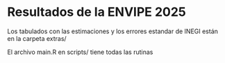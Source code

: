 # Resultados de la ENVIPE 2025
Los tabulados con las estimaciones y los errores estandar de INEGI están en la carpeta extras/ 

El archivo main.R en scripts/ tiene todas las rutinas
